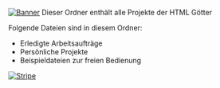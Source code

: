 [![Banner][Banner]](https://discord.gg/mDjs5VpNRE)
Dieser Ordner enthält alle Projekte der HTML Götter

Folgende Dateien sind in diesem Ordner:
* Erledigte Arbeitsaufträge
* Persönliche Projekte
* Beispieldateien zur freien Bedienung

[![Stripe][Stripe]](https://discord.gg/mDjs5VpNRE)


<!-- MARKDOWN LINKS & IMAGES -->
[Banner]: https://img.yorb.xyz/gotterbanner.png
[Stripe]: https://img.yorb.xyz/gotterstripe.png